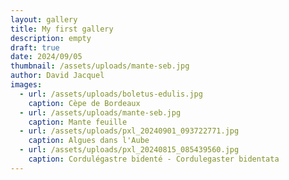 ```yaml
---
layout: gallery
title: My first gallery
description: empty
draft: true
date: 2024/09/05
thumbnail: /assets/uploads/mante-seb.jpg
author: David Jacquel
images:
  - url: /assets/uploads/boletus-edulis.jpg
    caption: Cèpe de Bordeaux
  - url: /assets/uploads/mante-seb.jpg
    caption: Mante feuille
  - url: /assets/uploads/pxl_20240901_093722771.jpg
    caption: Algues dans l'Aube
  - url: /assets/uploads/pxl_20240815_085439560.jpg
    caption: Cordulégastre bidenté - Cordulegaster bidentata
---
```

